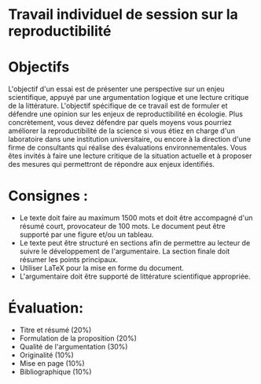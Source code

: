 
# Travail individuel de session sur la reproductibilité

# Objectifs
 
L'objectif d'un essai est de présenter une perspective sur un enjeu scientifique, appuyé par une argumentation logique et une lecture critique de la littérature. L'objectif spécifique de ce travail est de formuler et défendre une opinion sur les enjeux de reproductibilité en écologie. Plus concrètement, vous devez défendre par quels moyens vous pourriez améliorer la reproductibilité de la science si vous étiez en charge d'un laboratoire dans une institution universitaire, ou encore à la direction d'une firme de consultants qui réalise des évaluations environnementales. Vous êtes invités à faire une lecture critique de la situation actuelle et à proposer des mesures qui permettront de répondre aux enjeux identifiés.   

# Consignes :
- Le texte doit faire au maximum 1500 mots et doit être accompagné d'un résumé court, provocateur de 100 mots. Le document peut être supporté par une figure et/ou un tableau.
- Le texte peut être structuré en sections afin de permettre au lecteur de suivre le développement de l'argumentaire. La section finale doit résumer les points principaux.
- Utiliser LaTeX pour la mise en forme du document.
- L'argumentaire doit être supporté de littérature scientifique appropriée.

# Évaluation: 
- Titre et résumé (20%)
- Formulation de la proposition (20%)
- Qualité de l'argumentation (30%)
- Originalité (10%)
- Mise en page (10%)
- Bibliographique (10%)